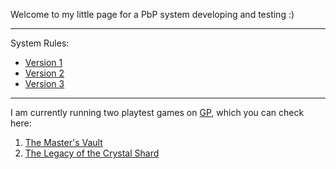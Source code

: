 Welcome to my little page for a PbP system developing and testing :)
    
___


System Rules:  
  
  * [Version 1](v1.md)
  * [Version 2](v2.md)
  * [Version 3](v3/contents.md)
  
___


I am currently running two playtest games on [GP](https://gamersplane.com/), which you can check here:  
  
  1) [The Master's Vault](test1.md)  
  2) [The Legacy of the Crystal Shard](test2.md)
